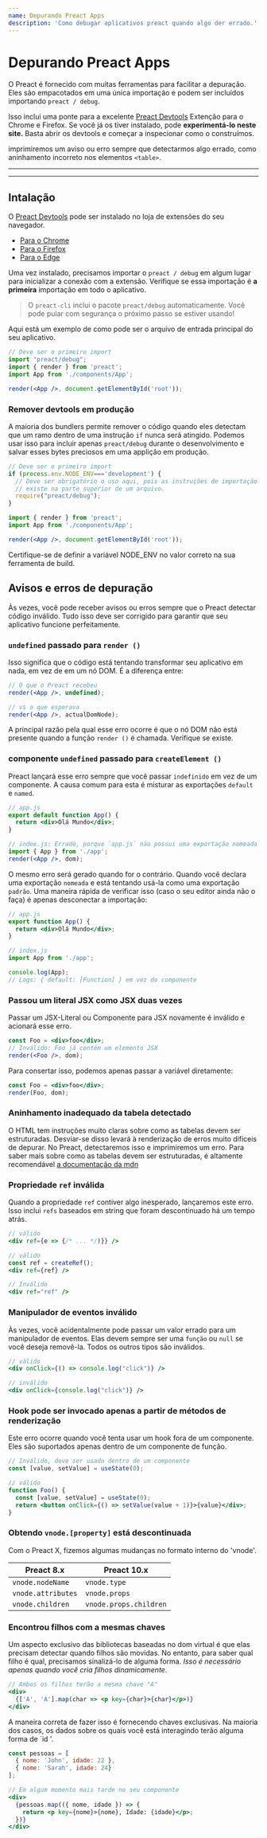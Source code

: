 ```yaml
---
name: Depurando Preact Apps
description: 'Como debugar aplicativos preact quando algo der errado.'
---
```


# Depurando Preact Apps

O Preact é fornecido com muitas ferramentas para facilitar a depuração. Eles são empacotados em uma única importação e podem ser incluídos importando `preact / debug`.

Isso inclui uma ponte para a excelente [Preact Devtools] Extenção para o  Chrome e Firefox. Se você já os tiver instalado, pode **experimentá-lo neste site.** Basta abrir os devtools e começar a inspecionar como o construímos.

imprimiremos um aviso ou erro sempre que detectarmos algo errado, como aninhamento incorreto nos elementos `<table>`.

---

<div><toc></toc></div>

---

## Intalação

O [Preact Devtools] pode ser instalado no loja de extensões do seu navegador.

- [Para o Chrome](https://chrome.google.com/webstore/detail/preact-developer-tools/ilcajpmogmhpliinlbcdebhbcanbghmd)
- [Para o Firefox](https://addons.mozilla.org/en-US/firefox/addon/preact-devtools/)
- [Para o Edge](https://microsoftedge.microsoft.com/addons/detail/hdkhobcafnfejjieimdkmjaiihkjpmhk)

Uma vez instalado, precisamos importar o `preact / debug` em algum lugar para inicializar a conexão com a extensão. Verifique se essa importação é **a primeira** importação em todo o aplicativo.

> O `preact-cli` inclui o pacote `preact/debug` automaticamente. Você pode pular com segurança o próximo passo se estiver usando!

Aqui está um exemplo de como pode ser o arquivo de entrada principal do seu aplicativo.

```jsx
// Deve ser o primeiro import
import "preact/debug";
import { render } from 'preact';
import App from './components/App';

render(<App />, document.getElementById('root'));
```

### Remover devtools em produção

A maioria dos bundlers permite remover o código quando eles detectam que um ramo dentro de uma instrução `if` nunca será atingido. Podemos usar isso para incluir apenas `preact/debug` durante o desenvolvimento e salvar esses bytes preciosos em uma applição em produção.

```jsx
// Deve ser o primeiro import
if (process.env.NODE_ENV==='development') {
  // Deve ser obrigatório o uso aqui, pois as instruções de importação são permitidas apenas
  // existe na parte superior de um arquivo.
  require("preact/debug");
}

import { render } from 'preact';
import App from './components/App';

render(<App />, document.getElementById('root'));
```

Certifique-se de definir a variável NODE_ENV no valor correto na sua ferramenta de build.

## Avisos e erros de depuração

Às vezes, você pode receber avisos ou erros sempre que o Preact detectar código inválido. Tudo isso deve ser corrigido para garantir que seu aplicativo funcione perfeitamente.

### `undefined` passado para `render ()`

Isso significa que o código está tentando transformar seu aplicativo em nada, em vez de em um nó DOM. É a diferença entre:

```jsx
// O que o Preact recebeu
render(<App />, undefined);

// vs o que esperava
render(<App />, actualDomNode);
```

A principal razão pela qual esse erro ocorre é que o nó DOM não está presente quando a função `render ()` é chamada. Verifique se existe.

### componente `undefined` passado para `createElement ()`

Preact lançará esse erro sempre que você passar `indefinido` em vez de um componente. A causa comum para esta é misturar as exportações `default` e `named`.

```jsx
// app.js
export default function App() {
  return <div>Olá Mundo</div>;
}

// index.js: Errado, porque `app.js` não possui uma exportação nomeada
import { App } from './app';
render(<App />, dom);
```

O mesmo erro será gerado quando for o contrário. Quando você declara uma exportação `nomeada` e está tentando usá-la como uma exportação `padrão`. Uma maneira rápida de verificar isso (caso o seu editor ainda não o faça) é apenas desconectar a importação:

```jsx
// app.js
export function App() {
  return <div>Olá Mundo</div>;
}

// index.js
import App from './app';

console.log(App);
// Logs: { default: [Function] } em vez do componente
```

### Passou um literal JSX como JSX duas vezes

Passar um JSX-Literal ou Componente para JSX novamente é inválido e acionará esse erro.

```jsx
const Foo = <div>foo</div>;
// Inválido: Foo já contém um elemento JSX
render(<Foo />, dom);
```

Para consertar isso, podemos apenas passar a variável diretamente:

```jsx
const Foo = <div>foo</div>;
render(Foo, dom);
```

### Aninhamento inadequado da tabela detectado

O HTML tem instruções muito claras sobre como as tabelas devem ser estruturadas. Desviar-se disso levará à renderização de erros muito difíceis de depurar. No Preact, detectaremos isso e imprimiremos um erro. Para saber mais sobre como as tabelas devem ser estruturadas, é altamente recomendável [a documentação da mdn](https://developer.mozilla.org/en-US/docs/Learn/HTML/Tables/Basics)

### Propriedade `ref` inválida

Quando a propriedade `ref` contiver algo inesperado, lançaremos este erro. Isso inclui `refs` baseados em string que foram descontinuado há um tempo atrás.

```jsx
// válido
<div ref={e => {/* ... */)}} />

// válido
const ref = createRef();
<div ref={ref} />

// Inválido
<div ref="ref" />
```

### Manipulador de eventos inválido

Às vezes, você acidentalmente pode passar um valor errado para um manipulador de eventos. Elas devem sempre ser uma `função` ou `null` se você deseja removê-la. Todos os outros tipos são inválidos.

```jsx
// válido
<div onClick={() => console.log("click")} />

// inválido
<div onClick={console.log("click")} />
```

### Hook pode ser invocado apenas a partir de métodos de renderização

Este erro ocorre quando você tenta usar um hook fora de um componente. Eles são suportados apenas dentro de um componente de função.

```jsx
// Inválido, deve ser usado dentro de um componente
const [value, setValue] = useState(0);

// válido
function Foo() {
  const [value, setValue] = useState(0);
  return <button onClick={() => setValue(value + 1)}>{value}</div>;
}
```

### Obtendo `vnode.[property]` está descontinuada

Com o Preact X, fizemos algumas mudanças no formato interno do 'vnode'.

| Preact 8.x         | Preact 10.x            |
| ------------------ | ---------------------- |
| `vnode.nodeName`   | `vnode.type`           |
| `vnode.attributes` | `vnode.props`          |
| `vnode.children`   | `vnode.props.children` |

### Encontrou filhos com a mesmas chaves

Um aspecto exclusivo das bibliotecas baseadas no dom virtual é que elas precisam detectar quando filhos são movidas. No entanto, para saber qual filho é qual, precisamos sinalizá-lo de alguma forma. _Isso é necessário apenas quando você cria filhos dinamicamente._

```jsx
// Ambos os filhos terão a mesma chave "A"
<div>
  {['A', 'A'].map(char => <p key={char}>{char}</p>)}
</div>
```

A maneira correta de fazer isso é fornecendo chaves exclusivas. Na maioria dos casos, os dados sobre os quais você está interagindo terão alguma forma de `id '.

```jsx
const pessoas = [
  { nome: 'John', idade: 22 },
  { nome: 'Sarah', idade: 24}
];

// Em algum momento mais tarde no seu componente
<div>
  {pessoas.map(({ nome, idade }) => {
    return <p key={nome}>{nome}, Idade: {idade}</p>;
  })}
</div>
```

[Preact Devtools]: https://preactjs.github.io/preact-devtools/
